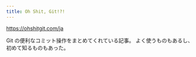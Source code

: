 ```yaml
---
title: Oh Shit, Git!?!
---
```


https://ohshitgit.com/ja

Git の便利なコミット操作をまとめてくれている記事。
よく使うものもあるし、初めて知るものもあった。

